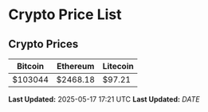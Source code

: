 # Crypto Price List

## Crypto Prices
| Bitcoin | Ethereum | Litecoin |
| ------- | -------- | -------- |
| $103044 | $2468.18 | $97.21 |
**Last Updated:** 2025-05-17 17:21 UTC
**Last Updated:** $DATE$
